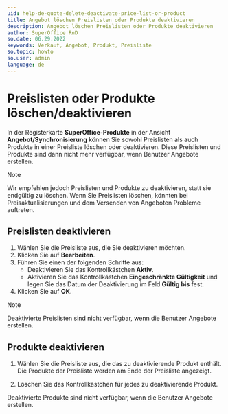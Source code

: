```yaml
---
uid: help-de-quote-delete-deactivate-price-list-or-product
title: Angebot löschen Preislisten oder Produkte deaktivieren
description: Angebot löschen Preislisten oder Produkte deaktivieren
author: SuperOffice RnD
so.date: 06.29.2022
keywords: Verkauf, Angebot, Produkt, Preisliste
so.topic: howto
so.user: admin
language: de
---
```


# Preislisten oder Produkte löschen/deaktivieren

In der Registerkarte **SuperOffice-Produkte** in der Ansicht **Angebot/Synchronisierung** können Sie sowohl Preislisten als auch Produkte in einer Preisliste löschen oder deaktivieren. Diese Preislisten und Produkte sind dann nicht mehr verfügbar, wenn Benutzer Angebote erstellen.

> [!NOTE]
> Wir empfehlen jedoch Preislisten und Produkte zu deaktivieren, statt sie endgültig zu löschen. Wenn Sie Preislisten löschen, könnten bei Preisaktualisierungen und dem Versenden von Angeboten Probleme auftreten.

## Preislisten deaktivieren

1. Wählen Sie die Preisliste aus, die Sie deaktivieren möchten.
2. Klicken Sie auf **Bearbeiten**.
3. Führen Sie einen der folgenden Schritte aus:
    * Deaktivieren Sie das Kontrollkästchen **Aktiv**.
    * Aktivieren Sie das Kontrollkästchen **Eingeschränkte Gültigkeit** und legen Sie das Datum der Deaktivierung im Feld **Gültig bis** fest.
4. Klicken Sie auf **OK**.

> [!NOTE]
> Deaktivierte Preislisten sind nicht verfügbar, wenn die Benutzer Angebote erstellen.

## Produkte deaktivieren

1. Wählen Sie die Preisliste aus, die das zu deaktivierende Produkt enthält. Die Produkte der Preisliste werden am Ende der Preisliste angezeigt.

2. Löschen Sie das Kontrollkästchen für jedes zu deaktivierende Produkt.

Deaktivierte Produkte sind nicht verfügbar, wenn die Benutzer Angebote erstellen.
